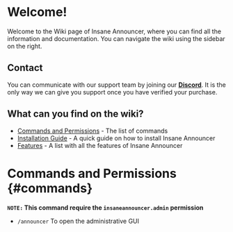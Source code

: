 # Welcome!
Welcome to the Wiki page of Insane Announcer, where you can find all the information and documentation. You can navigate the wiki using the sidebar on the right.
<br>

## Contact
You can communicate with our support team by joining our **[Discord](https://discord.gg/3JuHDm8)**. It is the only way we can give you support once you have verified your purchase.
<br>

## What can you find on the wiki?
- [Commands and Permissions](./overview#commands) - The list of commands
- [Installation Guide](./installation) - A quick guide on how to install Insane Announcer
- [Features](./features) - A list with all the features of Insane Announcer

# Commands and Permissions {#commands}

**`NOTE:` This command require the `insaneannouncer.admin` permission**
<br>

* `/announcer`
  To open the administrative GUI
  
